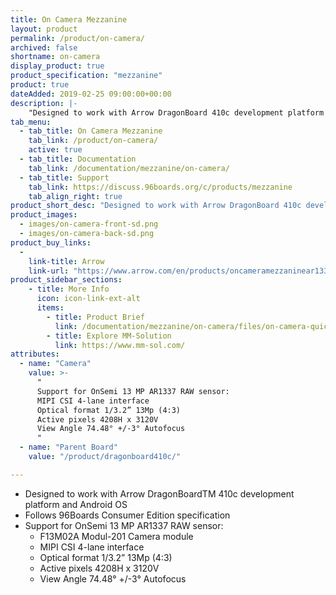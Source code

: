 ```yaml
---
title: On Camera Mezzanine
layout: product
permalink: /product/on-camera/
archived: false
shortname: on-camera
display_product: true
product_specification: "mezzanine"
product: true
dateAdded: 2019-02-25 09:00:00+00:00
description: |-
    "Designed to work with Arrow DragonBoard 410c development platform and Android OS  and follows 96Boards Consumer Edition specification. Support includes the following OnSemi 13 MP AR1337 RAW sensor: F13M02A Modul-201 Camera module, MIPI CSI 4-lane interface, Optical format 1/3.2” 13Mp (4:3), Active pixels 4208H x 3120V, View Angle 74.48° +/-3° Autofocus."
tab_menu:
  - tab_title: On Camera Mezzanine
    tab_link: /product/on-camera/
    active: true
  - tab_title: Documentation
    tab_link: /documentation/mezzanine/on-camera/
  - tab_title: Support
    tab_link: https://discuss.96boards.org/c/products/mezzanine
    tab_align_right: true
product_short_desc: "Designed to work with Arrow DragonBoard 410c development platform and Android OS  and follows 96Boards Consumer Edition specification. Support includes the following OnSemi 13 MP AR1337 RAW sensor: F13M02A Modul-201 Camera module, MIPI CSI 4-lane interface, Optical format 1/3.2” 13Mp (4:3), Active pixels 4208H x 3120V, View Angle 74.48° +/-3° Autofocus."
product_images:
  - images/on-camera-front-sd.png
  - images/on-camera-back-sd.png
product_buy_links:
  -
    link-title: Arrow
    link-url: "https://www.arrow.com/en/products/oncameramezzaninear1337/arrow-development-tools"
product_sidebar_sections:
    - title: More Info
      icon: icon-link-ext-alt
      items:
        - title: Product Brief
          link: /documentation/mezzanine/on-camera/files/on-camera-quick-start.pdf
        - title: Explore MM-Solution
          link: https://www.mm-sol.com/
attributes:
  - name: "Camera"
    value: >-
      "
      Support for OnSemi 13 MP AR1337 RAW sensor:
      MIPI CSI 4-lane interface
      Optical format 1/3.2” 13Mp (4:3)
      Active pixels 4208H x 3120V
      View Angle 74.48° +/-3° Autofocus
      "
  - name: "Parent Board"
    value: "/product/dragonboard410c/"

---
```


- Designed to work with Arrow DragonBoardTM 410c development platform and Android OS
- Follows 96Boards Consumer Edition specification
- Support for OnSemi 13 MP AR1337 RAW sensor:
   - F13M02A Modul-201 Camera module
   - MIPI CSI 4-lane interface
   - Optical format 1/3.2” 13Mp (4:3)
   - Active pixels 4208H x 3120V
   - View Angle 74.48° +/-3° Autofocus
